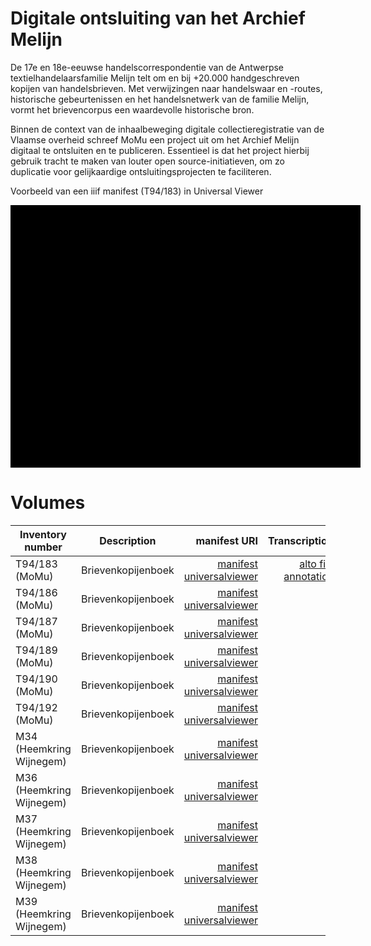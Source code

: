 # Digitale ontsluiting van het Archief Melijn

De 17e en 18e-eeuwse handelscorrespondentie van de Antwerpse textielhandelaarsfamilie Melijn telt om en bij +20.000 handgeschreven kopijen van handelsbrieven. Met verwijzingen naar handelswaar en -routes, historische gebeurtenissen en het handelsnetwerk van de familie Melijn, vormt het brievencorpus een waardevolle historische bron.

Binnen de context van de inhaalbeweging digitale collectieregistratie van de Vlaamse overheid schreef MoMu een project uit om het Archief Melijn digitaal te ontsluiten en te publiceren. Essentieel is dat het project hierbij gebruik tracht te maken van louter open source-initiatieven, om zo duplicatie voor gelijkaardige ontsluitingsprojecten te faciliteren.

Voorbeeld van een iiif manifest (T94/183) in Universal Viewer
<div class="uv" data-locale="en-GB:English (GB),cy-GB:Cymraeg" data-config="/config.json" data-uri="https://museumstichting.resourcespace.com/iiif/11515/manifest" data-collectionindex="0" data-manifestindex="0" data-sequenceindex="0" data-canvasindex="0" data-xywh="-3841,-257,11005,5135" data-rotation="0" style="width:560px; height:420px; background-color: #000"></div><script type="text/javascript" id="embedUV" src="https://universalviewer.io/vendor/uv/lib/embed.js"></script><script type="text/javascript">/* wordpress fix */</script>

# Volumes

| Inventory number        | Description           | manifest URI  | Transcriptions |
| ------------- |:-------------:| -----:| -----:|
| T94/183 (MoMu)      | Brievenkopijenboek |[manifest](https://museumstichting.resourcespace.com/iiif/11515/manifest)<br>[universalviewer](https://universalviewer.io/uv.html?manifest=https://museumstichting.resourcespace.com/iiif/11515/manifest)| [alto files](https://github.com/MoMu-Antwerp/melijn/tree/main/altofiles/T94_187)<br>[annotations](https://github.com/MoMu-Antwerp/melijn/tree/main/annotations/T94_187) |
| T94/186 (MoMu)      | Brievenkopijenboek      |[manifest](https://museumstichting.resourcespace.com/iiif/11518/manifest)<br>[universalviewer](https://universalviewer.io/uv.html?manifest=https://museumstichting.resourcespace.com/iiif/11518/manifest)| |
| T94/187 (MoMu) | Brievenkopijenboek      |[manifest](https://museumstichting.resourcespace.com/iiif/11519/manifest)<br>[universalviewer](https://universalviewer.io/uv.html?manifest=https://museumstichting.resourcespace.com/iiif/11519/manifest)| |
| T94/189 (MoMu) | Brievenkopijenboek      |[manifest](https://museumstichting.resourcespace.com/iiif/11521/manifest)<br>[universalviewer](https://universalviewer.io/uv.html?manifest=https://museumstichting.resourcespace.com/iiif/11521/manifest)| |
| T94/190 (MoMu) | Brievenkopijenboek      |[manifest](https://museumstichting.resourcespace.com/iiif/11522/manifest)<br>[universalviewer](https://universalviewer.io/uv.html?manifest=https://museumstichting.resourcespace.com/iiif/11522/manifest)| |
| T94/192 (MoMu) | Brievenkopijenboek      |[manifest](https://museumstichting.resourcespace.com/iiif/11524/manifest)<br>[universalviewer](https://universalviewer.io/uv.html?manifest=https://museumstichting.resourcespace.com/iiif/11524/manifest)| |
| M34 (Heemkring Wijnegem) | Brievenkopijenboek      |[manifest](https://museumstichting.resourcespace.com/iiif//manifest)<br>[universalviewer](https://universalviewer.io/uv.html?manifest=https://museumstichting.resourcespace.com/iiif//manifest)| |
| M36 (Heemkring Wijnegem) | Brievenkopijenboek      |[manifest](https://museumstichting.resourcespace.com/iiif//manifest)<br>[universalviewer](https://universalviewer.io/uv.html?manifest=https://museumstichting.resourcespace.com/iiif//manifest)| |
| M37 (Heemkring Wijnegem) | Brievenkopijenboek      |[manifest](https://museumstichting.resourcespace.com/iiif//manifest)<br>[universalviewer](https://universalviewer.io/uv.html?manifest=https://museumstichting.resourcespace.com/iiif//manifest)| |
| M38 (Heemkring Wijnegem) | Brievenkopijenboek      |[manifest](https://museumstichting.resourcespace.com/iiif//manifest)<br>[universalviewer](https://universalviewer.io/uv.html?manifest=https://museumstichting.resourcespace.com/iiif//manifest)| |
| M39 (Heemkring Wijnegem) | Brievenkopijenboek      |[manifest](https://museumstichting.resourcespace.com/iiif//manifest)<br>[universalviewer](https://universalviewer.io/uv.html?manifest=https://museumstichting.resourcespace.com/iiif//manifest)| |
